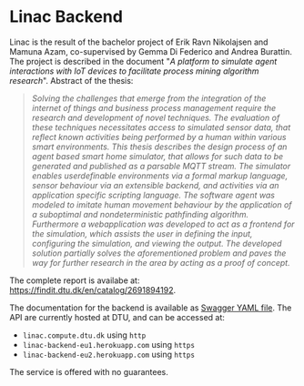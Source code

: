 # Linac Backend

Linac is the result of the bachelor project of Erik Ravn Nikolajsen and Mamuna Azam, co-supervised by Gemma Di Federico and Andrea Burattin. The project is described in the document "*A platform to simulate agent interactions with IoT devices to facilitate process mining algorithm research*". Abstract of the thesis:

> *Solving the challenges that emerge from the integration of the internet of things and business process management require the research and development of novel techniques. The evaluation of these techniques necessitates access to simulated sensor data, that reflect known activities being performed by a human within various smart environments. This thesis describes the design process of an agent based smart home simulator, that allows for such data to be generated and published as a parsable MQTT stream. The simulator enables userdefinable environments via a formal markup language, sensor behaviour via an extensible backend, and activities via an application specific scripting language. The software agent was modeled to imitate human movement behaviour by the application of a suboptimal and nondeterministic pathfinding algorithm. Furthermore a webapplication was developed to act as a frontend for the simulation, which assists the user in defining the input, configuring the simulation, and viewing the output. The developed solution partially solves the aforementioned problem and paves the way for further research in the area by acting as a proof of concept.*

The complete report is availabe at: https://findit.dtu.dk/en/catalog/2691894192.

The documentation for the backend is available as [Swagger YAML file](https://editor.swagger.io/?url=https://raw.githubusercontent.com/DTU-SPE/linac-backend/main/RestAPI_Documentation.yaml). The API are currently hosted at DTU, and can be accessed at:
* `linac.compute.dtu.dk` using `http`
* `linac-backend-eu1.herokuapp.com` using `https`
* `linac-backend-eu2.herokuapp.com` using `https`

The service is offered with no guarantees.


